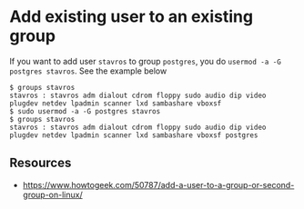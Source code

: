 # Add existing user to an existing group

If you want to add user `stavros` to group `postgres`, you do `usermod -a -G postgres stavros`.
See the example below

```
$ groups stavros
stavros : stavros adm dialout cdrom floppy sudo audio dip video plugdev netdev lpadmin scanner lxd sambashare vboxsf
$ sudo usermod -a -G postgres stavros
$ groups stavros
stavros : stavros adm dialout cdrom floppy sudo audio dip video plugdev netdev lpadmin scanner lxd sambashare vboxsf postgres
```

## Resources

* https://www.howtogeek.com/50787/add-a-user-to-a-group-or-second-group-on-linux/
